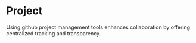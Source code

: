 # Project
Using github project management tools enhances collaboration by offering centralized tracking and transparency.
